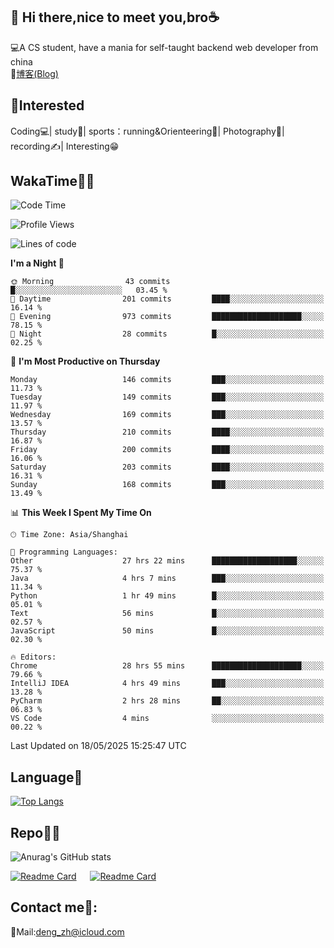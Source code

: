 👋 Hi there,nice to meet you,bro☕
---
💻A CS student, have a mania for self-taught backend web developer from china   
📌[博客(Blog)](https://github.com/HealUP/MyBlog)

 <!-- waka-box start -->
 <!-- waka-box end -->
 
🧲**Interested**
--
Coding💻| study📖| sports：running&Orienteering🏃‍| Photography📸| recording✍️| Interesting😁

WakaTime👨‍💻
---
<!--START_SECTION:waka-->
![Code Time](http://img.shields.io/badge/Code%20Time-3%2C017%20hrs%2048%20mins-blue)

![Profile Views](http://img.shields.io/badge/Profile%20Views-0-blue)

![Lines of code](https://img.shields.io/badge/From%20Hello%20World%20I%27ve%20Written-205.1%20thousand%20lines%20of%20code-blue)

**I'm a Night 🦉** 

```text
🌞 Morning                43 commits          █░░░░░░░░░░░░░░░░░░░░░░░░   03.45 % 
🌆 Daytime                201 commits         ████░░░░░░░░░░░░░░░░░░░░░   16.14 % 
🌃 Evening                973 commits         ████████████████████░░░░░   78.15 % 
🌙 Night                  28 commits          █░░░░░░░░░░░░░░░░░░░░░░░░   02.25 % 
```
📅 **I'm Most Productive on Thursday** 

```text
Monday                   146 commits         ███░░░░░░░░░░░░░░░░░░░░░░   11.73 % 
Tuesday                  149 commits         ███░░░░░░░░░░░░░░░░░░░░░░   11.97 % 
Wednesday                169 commits         ███░░░░░░░░░░░░░░░░░░░░░░   13.57 % 
Thursday                 210 commits         ████░░░░░░░░░░░░░░░░░░░░░   16.87 % 
Friday                   200 commits         ████░░░░░░░░░░░░░░░░░░░░░   16.06 % 
Saturday                 203 commits         ████░░░░░░░░░░░░░░░░░░░░░   16.31 % 
Sunday                   168 commits         ███░░░░░░░░░░░░░░░░░░░░░░   13.49 % 
```


📊 **This Week I Spent My Time On** 

```text
🕑︎ Time Zone: Asia/Shanghai

💬 Programming Languages: 
Other                    27 hrs 22 mins      ███████████████████░░░░░░   75.37 % 
Java                     4 hrs 7 mins        ███░░░░░░░░░░░░░░░░░░░░░░   11.34 % 
Python                   1 hr 49 mins        █░░░░░░░░░░░░░░░░░░░░░░░░   05.01 % 
Text                     56 mins             █░░░░░░░░░░░░░░░░░░░░░░░░   02.57 % 
JavaScript               50 mins             █░░░░░░░░░░░░░░░░░░░░░░░░   02.30 % 

🔥 Editors: 
Chrome                   28 hrs 55 mins      ████████████████████░░░░░   79.66 % 
IntelliJ IDEA            4 hrs 49 mins       ███░░░░░░░░░░░░░░░░░░░░░░   13.28 % 
PyCharm                  2 hrs 28 mins       ██░░░░░░░░░░░░░░░░░░░░░░░   06.83 % 
VS Code                  4 mins              ░░░░░░░░░░░░░░░░░░░░░░░░░   00.22 % 
```


 Last Updated on 18/05/2025 15:25:47 UTC
<!--END_SECTION:waka-->

Language🚀
---
[![Top Langs](https://github-readme-stats.vercel.app/api/top-langs/?username=HealUP&layout=compact&hide_border=true)](https://github.com/HealUP)

Repo🧑‍💻
---
![Anurag's GitHub stats](https://github-readme-stats.vercel.app/api?username=HealUP&count_private=true&show_icons=true&theme=gruvbox&hide_border=true) 

[![Readme Card](https://github-readme-stats.vercel.app/api/pin/?username=HealUP&repo=InternetEy&theme=transparent)](https://github.com/HealUP/InternetEy) &emsp;
[![Readme Card](https://github-readme-stats.vercel.app/api/pin/?username=HealUP&repo=CampusExperience&theme=transparent)](https://github.com/HealUP/CampusExperience)


Contact me📱:
---
📮Mail:deng_zh@icloud.com  
